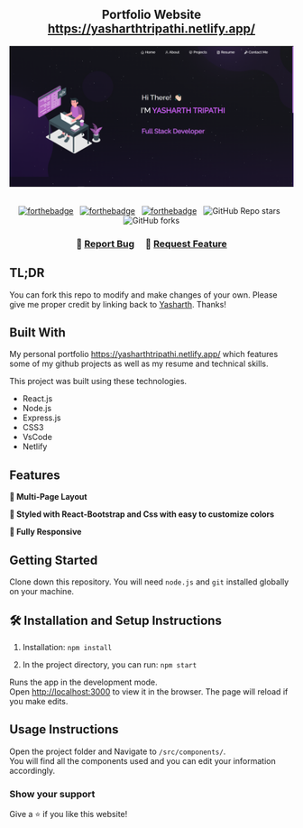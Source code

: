 <h2 align="center">
  Portfolio Website <br/>
  <a href="https://yasharthtripathi.netlify.app/" target="_blank">https://yasharthtripathi.netlify.app/</a>
</h2>
<div align="center">
  <img alt="Demo" src="./Images/readme-img1.png" />
</div>

<br/>

<center>

[![forthebadge](https://forthebadge.com/images/badges/built-with-love.svg)](https://forthebadge.com) &nbsp;
[![forthebadge](https://forthebadge.com/images/badges/made-with-javascript.svg)](https://forthebadge.com) &nbsp;
[![forthebadge](https://forthebadge.com/images/badges/open-source.svg)](https://forthebadge.com) &nbsp;
![GitHub Repo stars](https://img.shields.io/github/stars/yasharthratan/Portfolio?color=red&logo=github&style=for-the-badge) &nbsp;
![GitHub forks](https://img.shields.io/github/forks/yasharthratan/Portfolio?color=red&logo=github&style=for-the-badge)

</center>

<h3 align="center">
    🔹
    <a href="https://github.com/yasharthratan/Portfolio/issues">Report Bug</a> &nbsp; &nbsp;
    🔹
    <a href="https://github.com/yasharthratan/Portfolio/issues">Request Feature</a>
</h3>

## TL;DR

You can fork this repo to modify and make changes of your own. Please give me proper credit by linking back to <a href="https://github.com/yasharthratan/Portfolio" target="_blank">Yasharth</a>. Thanks!

## Built With

My personal portfolio <a href="https://yasharthtripathi.netlify.app/" target="_blank">https://yasharthtripathi.netlify.app/</a> which features some of my github projects as well as my resume and technical skills.<br/>

This project was built using these technologies.

- React.js
- Node.js
- Express.js
- CSS3
- VsCode
- Netlify

## Features

**📖 Multi-Page Layout**

**🎨 Styled with React-Bootstrap and Css with easy to customize colors**

**📱 Fully Responsive**

## Getting Started

Clone down this repository. You will need `node.js` and `git` installed globally on your machine.

## 🛠 Installation and Setup Instructions

1. Installation: `npm install`

2. In the project directory, you can run: `npm start`

Runs the app in the development mode.\
Open [http://localhost:3000](http://localhost:3000) to view it in the browser.
The page will reload if you make edits.

## Usage Instructions

Open the project folder and Navigate to `/src/components/`. <br/>
You will find all the components used and you can edit your information accordingly.

### Show your support

Give a ⭐ if you like this website!

<!-- <a href="https://www.buymeacoffee.com/soumyajit4419" target="_blank"><img src="https://cdn.buymeacoffee.com/buttons/v2/default-violet.png" alt="Buy Me A Coffee" height= "60px" width= "217px" ></a> -->
